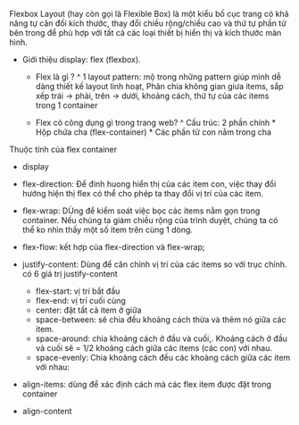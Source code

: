 Flexbox Layout (hay còn gọi là Flexible Box) là một kiểu bố cục trang có khả năng tự cân đối kích thước, thay đổi chiều rộng/chiều cao và thứ tự phần tử bên trong để phù hợp với tất cả các loại thiết bị hiển thị và kích thước màn hình.

- Giới thiệu display: flex (flexbox).

    + Flex là gì ?
        ^ 1 layout pattern: mộ trong những pattern giúp mình dễ dàng thiết kế layout linh hoạt, Phân chia không gian giưa items, sắp xếp trái -> phải, trên -> dưới, khoảng cách, thứ tự của các items trong 1 container

    + Flex có công dụng gì trong trang web?
        ^ Cấu trúc: 2 phần chính 
            * Hộp chứa cha (flex-container)
            * Các phần tử con nằm trong cha


Thuộc tính của flex container
- display
- flex-direction: Để đinh huong hiển thị của các item con, việc thay đổi hướng hiện thị flex có thể cho phép ta thay đổi vị trí của các item.
- flex-wrap: DÙng để kiểm soát việc bọc các items nằm gọn trong container. Nếu chúng ta giảm chiều rộng của trình duyệt, chúng ta có thể ko nhìn thấy một số item trên cùng 1 dòng.
- flex-flow: kết hợp của flex-direction và flex-wrap;
- justify-content: Dùng để căn chỉnh vị trí của các items so với trục chính. có 6 giá trị justify-content
    + flex-start: vị trí bắt đầu
    + flex-end: vị trí cuối cùng
    + center: đặt tất cả item ở giữa
    + space-between: sẽ chia đều khoảng cách thừa và thêm nó giữa các item.
    + space-around: chia khoảng cách ở đầu và cuối,. Khoảng cách ở đầu và cuối sẽ = 1/2 khoảng cách giữa các items (các con) với nhau.
    + space-evenly: Chia khoảng cách đều các khoảng cách giữa các item với nhau:

- align-items: dùng để xác định cách mà các flex item được đặt trong container
- align-content
